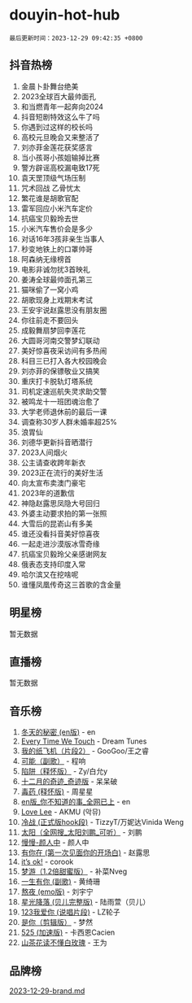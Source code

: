 # douyin-hot-hub

`最后更新时间：2023-12-29 09:42:35 +0800`

## 抖音热榜

1. 金晨卜卦舞台绝美
1. 2023全球百大最帅面孔
1. 和当燃青年一起奔向2024
1. 抖音短剧特效这么牛了吗
1. 你遇到过这样的校长吗
1. 高校元旦晚会又来整活了
1. 刘亦菲金莲花获奖感言
1. 当小孩哥小孩姐输掉比赛
1. 警方辟谣高校漏电致17死
1. 袁天罡顶级气场压制
1. 咒术回战 乙骨忧太
1. 繁花谁是胡歌官配
1. 雷军回应小米汽车定价
1. 抗癌宝贝毅玲去世
1. 小米汽车售价会是多少
1. 对话16年3孩非亲生当事人
1. 秒变地铁上的口罩帅哥
1. 阿森纳无缘榜首
1. 电影非诚勿扰3首映礼
1. 姜涛全球最帅面孔第三
1. 猫咪偷了一窝小鸡
1. 胡歌现身上戏期末考试
1. 王安宇说赵露思没有朋友圈
1. 你往前走不要回头
1. 成毅舞扇梦回李莲花
1. 大圆哥河南交警梦幻联动
1. 美好惊喜夜采访间有多热闹
1. 科目三已打入各大校园晚会
1. 刘亦菲的保镖敬业又搞笑
1. 重庆打卡脱轨灯塔系统
1. 司机定速巡航失灵求助交警
1. 被鸣龙十一班团魂治愈了
1. 大学老师退休前的最后一课
1. 调查称30岁人群未婚率超25%
1. 浪胃仙
1. 刘德华更新抖音晒潜行
1. 2023人间烟火
1. 公主请查收跨年新衣
1. 2023正在流行的美好生活
1. 向太宣布卖澳门豪宅
1. 2023年的道歉信
1. 神隐赵露思凤隐大号回归
1. 外婆主动要求拍的第一张照
1. 大雪后的昆嵛山有多美
1. 谁还没看抖音美好惊喜夜
1. 一起走进沙漠版冰雪奇缘
1. 抗癌宝贝毅玲父亲感谢网友
1. 俄表态支持印度入常
1. 哈尔滨又在挖啥呢
1. 谁懂凤凰传奇这三首歌的含金量

## 明星榜

暂无数据

## 直播榜

暂无数据

## 音乐榜

1. [冬天的秘密 (en版)](https://sf6-cdn-tos.douyinstatic.com/obj/tos-cn-ve-2774/okIuMHDdzyf3FjGK4Lphe1vfHcQaPIHAg0Z4CR) - en
1. [Every Time We Touch](https://sf6-cdn-tos.douyinstatic.com/obj/tos-cn-ve-2774/ogN6lUKQeBBfEVhIOMikG1CcJjugxk1tztZyhP) - Dream Tunes
1. [我的纸飞机（片段2）](https://sf6-cdn-tos.douyinstatic.com/obj/tos-cn-ve-2774/oM2ZrKcg2CD5AeRB2gkeXOFB1IxAGJdZPazYHf) - GooGoo/王之睿
1. [可能（副歌）](https://sf3-cdn-tos.douyinstatic.com/obj/tos-cn-ve-2774/cde1731888894259b333569393c2fb51) - 程响
1. [陷阱（释怀版）](https://sf6-cdn-tos.douyinstatic.com/obj/tos-cn-ve-2774/oE8C21LeZrzKLDFfQYgMzx4GAIHageG5IzayY7) - Zy/白允y
1. [十二月的奇迹_奇迹版](https://sf6-cdn-tos.douyinstatic.com/obj/tos-cn-ve-2774/oMslvA9FBzGMGHnyUuoiiUjtIAXfMz6tzwByW8) - 呆呆破
1. [毒药 (释怀版)](https://sf3-cdn-tos.douyinstatic.com/obj/tos-cn-ve-2774/oYILMEAzspdZBIzy4frJNB8ZHPHWAhiwowd4Ad) - 周星星
1. [en版_你不知道的事_全网已上](https://sf6-cdn-tos.douyinstatic.com/obj/tos-cn-ve-2774/o4QbYLDezHUtFyDKdF9XfmPhIewaqEQAggj6Cb) - en
1. [Love Lee](https://sf6-cdn-tos.douyinstatic.com/obj/tos-cn-ve-2774/o05GbkJGbCBTdDnMtB0fwOYgkeZp23vrWQDQBS) - AKMU (악뮤)
1. [冷战 (正式版hook段)](https://sf3-cdn-tos.douyinstatic.com/obj/tos-cn-ve-2774/oMuEoiBasWApEMVDgNiI8VAByNmwo5J0pyf8Yx) - TizzyT/万妮达Vinida Weng
1. [太阳（全网搜_太阳刘鹏_可听）](https://sf6-cdn-tos.douyinstatic.com/obj/tos-cn-ve-2774/ogWbyIQnlBFImVbeDocRdCIYtBHlbJXgfZMvgz) - 刘鹏
1. [慢慢-颜人中](https://sf6-cdn-tos.douyinstatic.com/obj/tos-cn-ve-2774/ocjHNfBXdBxQNC8ZGAeoLMFTUgtBg8bkExunDC) - 颜人中
1. [有你在 (第一次见面你的开场白)](https://sf3-cdn-tos.douyinstatic.com/obj/tos-cn-ve-2774/oAthrQ3ClJBfI57uBoFEgNDYtNCZ0TSYQQfxQ0) - 赵露思
1. [it’s ok!](https://sf3-cdn-tos.douyinstatic.com/obj/tos-cn-ve-2774/0fc4d0ee28444bd0ab76e8b7c0003f52) - corook
1. [梦游（1.2倍甜蜜版）](https://sf6-cdn-tos.douyinstatic.com/obj/tos-cn-ve-2774/o4gyAUm8hwufoEABmwVIiQtHsFuGzAEEWtNMzo) - 补菜Nveg
1. [一生有你 (副歌)](https://sf3-cdn-tos.douyinstatic.com/obj/tos-cn-ve-2774/o8xzM8HLaQzgMiJ96FKAWCenIuzkFpfClDdmeW) - 黄绮珊
1. [熬夜 (emo版)](https://sf6-cdn-tos.douyinstatic.com/obj/tos-cn-ve-2774/ocQZvZErLThAfNQOtBZ178gQDfCDFBL9iB5lvY) - 刘宇宁
1. [星光降落 (贝儿完整版)](https://sf3-cdn-tos.douyinstatic.com/obj/tos-cn-ve-2774/okwB9hAwyAtsFFkFBzAX1hOOfQuIoMNs0W2Mwr) - 陆雨萱（贝儿）
1. [123我爱你 (说唱片段)](https://sf6-cdn-tos.douyinstatic.com/obj/tos-cn-ve-2774/oYCWFpY0hL9kda0dQKIGDYeKYfQmAse0DgpDjz) - LZ轮子
1. [是你（剪辑版）](https://sf6-cdn-tos.douyinstatic.com/obj/tos-cn-ve-2774/46019dae783c4c969944217fe1cfafc4) - 梦然
1. [525 (加速版)](https://sf3-cdn-tos.douyinstatic.com/obj/tos-cn-ve-2774/oIfKCtqfDyP8Vc9FpAPgWMyezT6LnDT1abRwGg) - 卡西恩Cacien
1. [山茶花读不懂白玫瑰](https://sf3-cdn-tos.douyinstatic.com/obj/tos-cn-ve-2774/osfn8B7DktrRHEPJgPCfDbw7QDQEkwC16BxZg9) - 王为

## 品牌榜

[2023-12-29-brand.md](2023-12-29-brand.md)
